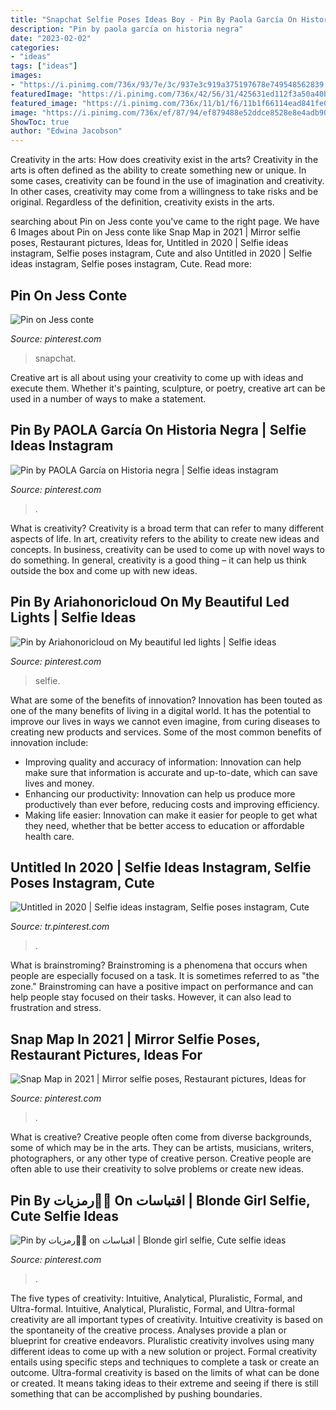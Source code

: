```yaml
---
title: "Snapchat Selfie Poses Ideas Boy - Pin By Paola García On Historia Negra"
description: "Pin by paola garcía on historia negra"
date: "2023-02-02"
categories:
- "ideas"
tags: ["ideas"]
images:
- "https://i.pinimg.com/736x/93/7e/3c/937e3c919a375197678e749548562839.jpg"
featuredImage: "https://i.pinimg.com/736x/42/56/31/425631ed112f3a50a40b0ebb3177602d.jpg"
featured_image: "https://i.pinimg.com/736x/11/b1/f6/11b1f66114ead841fe0dd3d636210f2f.jpg"
image: "https://i.pinimg.com/736x/ef/87/94/ef879488e52ddce8528e8e4adb9055fe.jpg"
ShowToc: true
author: "Edwina Jacobson"
---
```



Creativity in the arts: How does creativity exist in the arts?
Creativity in the arts is often defined as the ability to create something new or unique. In some cases, creativity can be found in the use of imagination and creativity. In other cases, creativity may come from a willingness to take risks and be original. Regardless of the definition, creativity exists in the arts.

	

		
searching about Pin on Jess conte you've came to the right page. We have 6 Images about Pin on Jess conte like Snap Map in 2021 | Mirror selfie poses, Restaurant pictures, Ideas for, Untitled in 2020 | Selfie ideas instagram, Selfie poses instagram, Cute and also Untitled in 2020 | Selfie ideas instagram, Selfie poses instagram, Cute. Read more:
		
    
## Pin On Jess Conte

<img loading=lazy src="https://i.pinimg.com/736x/48/f3/8a/48f38afeb59c4608c81234149114fc7c.jpg" onerror="this.onerror=null;this.src='https://tse4.mm.bing.net/th?id=OIP.OHRCobPkTbq6CDKbijLlcgHaNL&amp;pid=15.1';" alt="Pin on Jess conte">

_Source: pinterest.com_

>snapchat. 

	

Creative art is all about using your creativity to come up with ideas and execute them. Whether it's painting, sculpture, or poetry, creative art can be used in a number of ways to make a statement.

    
## Pin By PAOLA García On Historia Negra | Selfie Ideas Instagram

<img loading=lazy src="https://i.pinimg.com/736x/ef/87/94/ef879488e52ddce8528e8e4adb9055fe.jpg" onerror="this.onerror=null;this.src='https://tse4.mm.bing.net/th?id=OIP.x4Y6IxwCINxkrYiE17-yCwHaNB&amp;pid=15.1';" alt="Pin by PAOLA García on Historia negra | Selfie ideas instagram">

_Source: pinterest.com_

>. 

	

What is creativity?
Creativity is a broad term that can refer to many different aspects of life. In art, creativity refers to the ability to create new ideas and concepts. In business, creativity can be used to come up with novel ways to do something. In general, creativity is a good thing – it can help us think outside the box and come up with new ideas.

    
## Pin By Ariahonoricloud On My Beautiful Led Lights | Selfie Ideas

<img loading=lazy src="https://i.pinimg.com/736x/93/7e/3c/937e3c919a375197678e749548562839.jpg" onerror="this.onerror=null;this.src='https://tse4.mm.bing.net/th?id=OIP.g7NC3E7_SUilfb1aoQBLcwHaNK&amp;pid=15.1';" alt="Pin by Ariahonoricloud on My beautiful led lights | Selfie ideas">

_Source: pinterest.com_

>selfie. 

	

What are some of the benefits of innovation?
Innovation has been touted as one of the many benefits of living in a digital world. It has the potential to improve our lives in ways we cannot even imagine, from curing diseases to creating new products and services. Some of the most common benefits of innovation include: 
- Improving quality and accuracy of information: Innovation can help make sure that information is accurate and up-to-date, which can save lives and money. 
- Enhancing our productivity: Innovation can help us produce more productively than ever before, reducing costs and improving efficiency. 
- Making life easier: Innovation can make it easier for people to get what they need, whether that be better access to education or affordable health care.

    
## Untitled In 2020 | Selfie Ideas Instagram, Selfie Poses Instagram, Cute

<img loading=lazy src="https://i.pinimg.com/736x/42/56/31/425631ed112f3a50a40b0ebb3177602d.jpg" onerror="this.onerror=null;this.src='https://tse2.mm.bing.net/th?id=OIP.4lkozYy5DZBoIUcpUSPtcwHaNK&amp;pid=15.1';" alt="Untitled in 2020 | Selfie ideas instagram, Selfie poses instagram, Cute">

_Source: tr.pinterest.com_

>. 

	

What is brainstroming?
Brainstroming is a phenomena that occurs when people are especially focused on a task. It is sometimes referred to as "the zone." Brainstroming can have a positive impact on performance and can help people stay focused on their tasks. However, it can also lead to frustration and stress.

    
## Snap Map In 2021 | Mirror Selfie Poses, Restaurant Pictures, Ideas For

<img loading=lazy src="https://i.pinimg.com/736x/3e/62/0a/3e620ae15caade00933f297b001ea1c8.jpg" onerror="this.onerror=null;this.src='https://tse1.mm.bing.net/th?id=OIP.zvRZ8k2kvDdGnb-tk2UIYwHaNw&amp;pid=15.1';" alt="Snap Map in 2021 | Mirror selfie poses, Restaurant pictures, Ideas for">

_Source: pinterest.com_

>. 

	

What is creative?
Creative people often come from diverse backgrounds, some of which may be in the arts. They can be artists, musicians, writers, photographers, or any other type of creative person. Creative people are often able to use their creativity to solve problems or create new ideas.

    
## Pin By رمزيات💋😻 On اقتباسات | Blonde Girl Selfie, Cute Selfie Ideas

<img loading=lazy src="https://i.pinimg.com/736x/11/b1/f6/11b1f66114ead841fe0dd3d636210f2f.jpg" onerror="this.onerror=null;this.src='https://tse2.mm.bing.net/th?id=OIP.Tkw_ha5hEShZNlyLv1yudgHaKv&amp;pid=15.1';" alt="Pin by رمزيات💋😻 on اقتباسات | Blonde girl selfie, Cute selfie ideas">

_Source: pinterest.com_

>. 

	

The five types of creativity: Intuitive, Analytical, Pluralistic, Formal, and Ultra-formal.
Intuitive, Analytical, Pluralistic, Formal, and Ultra-formal creativity are all important types of creativity. Intuitive creativity is based on the spontaneity of the creative process. Analyses provide a plan or blueprint for creative endeavors. Pluralistic creativity involves using many different ideas to come up with a new solution or project. Formal creativity entails using specific steps and techniques to complete a task or create an outcome. Ultra-formal creativity is based on the limits of what can be done or created. It means taking ideas to their extreme and seeing if there is still something that can be accomplished by pushing boundaries.

